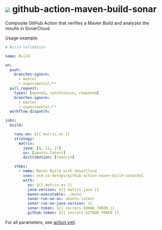 <img src="https://wcm.io/images/favicon-16@2x.png"/> github-action-maven-build-sonar
======

Composite GitHub Action that verifies a Maven Build and analyzes the results in SonarCloud.

Usage example:

```yaml
# Build validation

name: Build

on:
  push:
    branches-ignore:
      - master
      - experimental/**
  pull_request:
    types: [opened, synchronize, reopened]
    branches-ignore:
      - master
      - experimental/**
  workflow_dispatch:

jobs:
  build:

    runs-on: ${{ matrix.os }}
    strategy:
      matrix:
        java: [8, 11, 17]
        os: [ubuntu-latest]
        distribution: [temurin]

    steps:
      - name: Maven Build with SonarCloud
        uses: wcm-io-devops/github-action-maven-build-sonar@v1
        with:
          os: ${{ matrix.os }}
          java-version: ${{ matrix.java }}
          maven-executable: ./mvnw
          sonar-run-on-os: ubuntu-latest
          sonar-run-on-java-version: 11
          sonar-token: ${{ secrets.SONAR_TOKEN }}
          github-token: ${{ secrets.GITHUB_TOKEN }}
```

For all parameters, see [action.yml](action.yml).
